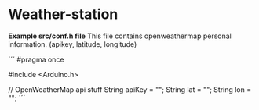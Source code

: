 # Weather-station


**Example src/conf.h file**
This file contains openweathermap personal information. (apikey, latitude, longitude)

´´´
#pragma once

#include <Arduino.h>

// OpenWeatherMap api stuff
String apiKey = "";
String lat = "";
String lon = "";
´´´